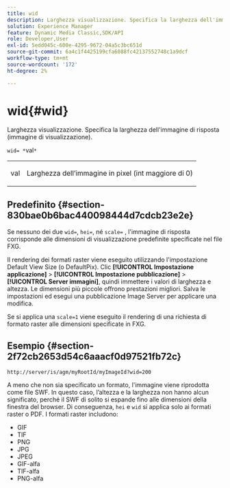 ```yaml
---
title: wid
description: Larghezza visualizzazione. Specifica la larghezza dell'immagine di risposta (immagine di visualizzazione).
solution: Experience Manager
feature: Dynamic Media Classic,SDK/API
role: Developer,User
exl-id: 5edd045c-600e-4295-9672-04a5c3bc651d
source-git-commit: 6a4c1f4425199cfa6088fc42137552748c1a9dcf
workflow-type: tm+mt
source-wordcount: '172'
ht-degree: 2%

---
```


# wid{#wid}

Larghezza visualizzazione. Specifica la larghezza dell&#39;immagine di risposta (immagine di visualizzazione).

`wid= *`val`*`

<table id="simpletable_8229FEFB366F4A799C206FD3E3C601BA"> 
 <tr class="strow"> 
  <td class="stentry"> <p><span class="codeph"> <span class="varname"> val</span></span> </p> </td> 
  <td class="stentry"> <p>Larghezza dell’immagine in pixel (int maggiore di 0) </p></td> 
 </tr> 
</table>

## Predefinito {#section-830bae0b6bac440098444d7cdcb23e2e}

Se nessuno dei due `wid=`, `hei=`, né `scale=` , l&#39;immagine di risposta corrisponde alle dimensioni di visualizzazione predefinite specificate nel file FXG.

Il rendering dei formati raster viene eseguito utilizzando l&#39;impostazione Default View Size (o DefaultPix). Clic **[!UICONTROL Impostazione applicazione]** > **[!UICONTROL Impostazione pubblicazione]** > **[!UICONTROL Server immagini]**, quindi immettere i valori di larghezza e altezza. Le dimensioni più piccole offrono prestazioni migliori. Salva le impostazioni ed esegui una pubblicazione Image Server per applicare una modifica.

Se si applica una `scale=1` viene eseguito il rendering di una richiesta di formato raster alle dimensioni specificate in FXG.

## Esempio {#section-2f72cb2653d54c6aaacf0d97521fb72c}

`http://server/is/agm/myRootId/myImageId?wid=200`

A meno che non sia specificato un formato, l&#39;immagine viene riprodotta come file SWF. In questo caso, l’altezza e la larghezza non hanno alcun significato, perché il SWF di solito si espande fino alle dimensioni della finestra del browser. Di conseguenza, `hei` e `wid` si applica solo ai formati raster o PDF. I formati raster includono:

* GIF
* TIF
* PNG
* JPG
* JPEG
* GIF-alfa
* TIF-alfa
* PNG-alfa
